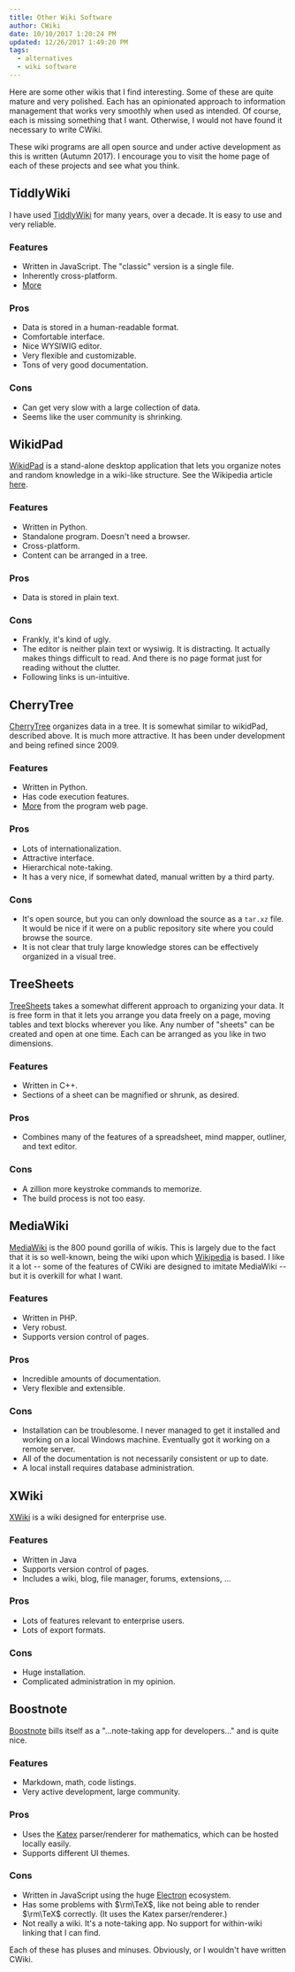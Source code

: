 ```yaml
---
title: Other Wiki Software
author: CWiki
date: 10/10/2017 1:20:24 PM 
updated: 12/26/2017 1:49:20 PM   
tags:
  - alternatives
  - wiki software
---
```


Here are some other wikis that I find interesting. Some of these are quite mature and very polished. Each has an opinionated approach to information management that works very smoothly when used as intended. Of course, each is missing something that I want. Otherwise, I would not have found it necessary to write CWiki.

These wiki programs are all open source and under active development as this is written (Autumn 2017). I encourage you to visit the home page of each of these projects and see what you think.

## TiddlyWiki ##

I have used [TiddlyWiki](http://tiddlywiki.com/) for many years, over a decade. It is easy to use and very reliable.

### Features ###

- Written in JavaScript. The "classic" version is a single file.
- Inherently cross-platform.
- [More](http://tiddlywiki.com/#Features)

### Pros ###

- Data is stored in a human-readable format.
- Comfortable interface.
- Nice WYSIWIG editor.
- Very flexible and customizable.
- Tons of very good documentation.

### Cons ###

- Can get very slow with a large collection of data.
- Seems like the user community is shrinking.

## WikidPad ##

[WikidPad](http://wikidpad.sourceforge.net/) is a stand-alone desktop application 
that lets you organize notes and random knowledge in a wiki-like structure.
See the Wikipedia article [here](https://en.wikipedia.org/wiki/WikidPad).

### Features ###

- Written in Python.
- Standalone program. Doesn't need a browser.
- Cross-platform.
- Content can be arranged in a tree.

### Pros ###

- Data is stored in plain text.

### Cons ###

- Frankly, it's kind of ugly.
- The editor is neither plain text or wysiwig. It is distracting. It actually makes things difficult to read. And there is no page format just for reading without the clutter.
- Following links is un-intuitive.

## CherryTree ##

[CherryTree](http://www.giuspen.com/cherrytree/) organizes data in a tree. It is somewhat similar to wikidPad, described above. It is much more attractive. It has been under development and being refined since 2009.

### Features ###

- Written in Python.
- Has code execution features.
- [More](http://www.giuspen.com/cherrytree/#features) from the program web page.

### Pros ###

- Lots of internationalization.
- Attractive interface.
- Hierarchical note-taking.
- It has a very nice, if somewhat dated, manual written by a third party.

### Cons ###

- It's open source, but you can only download the source as a `tar.xz` file. It would be nice if it were on a public repository site where you could browse the source.
- It is not clear that truly large knowledge stores can be effectively organized in a visual tree.

## TreeSheets ##

[TreeSheets](http://strlen.com/treesheets/) takes a somewhat different approach to organizing your data. It is free form in that it lets you arrange you data freely on a page, moving tables and text blocks wherever you like. Any number of "sheets" can be created and open at one time. Each can be arranged as you like in two dimensions.

### Features ###

- Written in C++.
- Sections of a sheet can be magnified or shrunk, as desired.

### Pros ###

- Combines many of the features of a spreadsheet, mind mapper, outliner, and text editor.
 
### Cons ###

- A zillion more keystroke commands to memorize.
- The build process is not too easy.

## MediaWiki ##

[MediaWiki](https://www.mediawiki.org/wiki/MediaWiki) is the 800 pound gorilla of wikis. This is largely due to the fact that it is so well-known, being the wiki upon which [Wikipedia](https://www.wikipedia.org/) is based. I like it a lot -- some of the features of CWiki are designed to imitate MediaWiki -- but it is overkill for what I want.

### Features ###

- Written in PHP.
- Very robust.
- Supports version control of pages.

### Pros ###

- Incredible amounts of documentation.
- Very flexible and extensible.

### Cons ###

- Installation can be troublesome. I never managed to get it installed and working on a local Windows machine. Eventually got it working on a remote server.
- All of the documentation is not necessarily consistent or up to date.
- A local install requires database administration.

## XWiki ##

[XWiki](http://www.xwiki.org/xwiki/bin/view/Main/WebHome) is a wiki designed for enterprise use.

### Features ###

- Written in Java
- Supports version control of pages.
- Includes a wiki, blog, file manager, forums, extensions, ...

### Pros ###

- Lots of features relevant to enterprise users.
- Lots of export formats.

### Cons ###

- Huge installation.
- Complicated administration in my opinion.

## Boostnote ##

[Boostnote](https://boostnote.io/#community) bills itself as a "...note-taking app for developers..." and is quite nice.

###  Features ###

- Markdown, math, code listings.
- Very active development, large community.

### Pros ###

- Uses the [Katex](https://github.com/Khan/KaTeX) parser/renderer for mathematics, which can be hosted locally easily.
- Supports different UI themes.

### Cons ###

- Written in JavaScript using the huge [Electron](https://electronjs.org/) ecosystem.
- Has some problems with $\rm\TeX$, like not being able to render $\rm\TeX$ correctly. (It uses the Katex parser/renderer.)
- Not really a wiki. It's a note-taking app. No support for within-wiki linking that I can find.


Each of these has pluses and minuses. Obviously, or I wouldn't have written CWiki.
